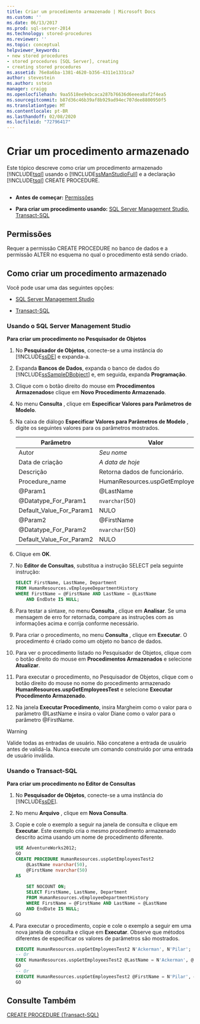 ```yaml
---
title: Criar um procedimento armazenado | Microsoft Docs
ms.custom: ''
ms.date: 06/13/2017
ms.prod: sql-server-2014
ms.technology: stored-procedures
ms.reviewer: ''
ms.topic: conceptual
helpviewer_keywords:
- new stored procedures
- stored procedures [SQL Server], creating
- creating stored procedures
ms.assetid: 76e8a6ba-1381-4620-b356-4311e1331ca7
author: stevestein
ms.author: sstein
manager: craigg
ms.openlocfilehash: 9aa5518ee9ebcaca287b76636d6eeea8af2f4ea5
ms.sourcegitcommit: b87d36c46b39af8b929ad94ec707dee8800950f5
ms.translationtype: MT
ms.contentlocale: pt-BR
ms.lasthandoff: 02/08/2020
ms.locfileid: "72796417"
---
```

# <a name="create-a-stored-procedure"></a>Criar um procedimento armazenado
  Este tópico descreve como criar um procedimento armazenado [!INCLUDE[tsql](../../includes/tsql-md.md)] usando o [!INCLUDE[ssManStudioFull](../../includes/ssmanstudiofull-md.md)] e a declaração [!INCLUDE[tsql](../../includes/tsql-md.md)] CREATE PROCEDURE.  
  
##  <a name="Top"></a>   
-   **Antes de começar:**  [Permissões](#Permissions)  
  
-   **Para criar um procedimento usando:**  [SQL Server Management Studio](#SSMSProcedure), [Transact-SQL](#TsqlProcedure)  
  
##  <a name="Permissions"></a> Permissões  
 Requer a permissão CREATE PROCEDURE no banco de dados e a permissão ALTER no esquema no qual o procedimento está sendo criado.  
  
##  <a name="Procedures"></a> Como criar um procedimento armazenado  
 Você pode usar uma das seguintes opções:  
  
-   [SQL Server Management Studio](#SSMSProcedure)  
  
-   [Transact-SQL](#TsqlProcedure)  
  
###  <a name="SSMSProcedure"></a> Usando o SQL Server Management Studio  
 **Para criar um procedimento no Pesquisador de Objetos**  
  
1.  No **Pesquisador de Objetos**, conecte-se a uma instância do [!INCLUDE[ssDE](../../includes/ssde-md.md)] e expanda-a.  
  
2.  Expanda **Bancos de Dados**, expanda o banco de dados do [!INCLUDE[ssSampleDBobject](../../includes/sssampledbobject-md.md)] e, em seguida, expanda **Programação**.  
  
3.  Clique com o botão direito do mouse em **Procedimentos Armazenados**e clique em **Novo Procedimento Armazenado**.  
  
4.  No menu **Consulta** , clique em **Especificar Valores para Parâmetros de Modelo**.  
  
5.  Na caixa de diálogo **Especificar Valores para Parâmetros de Modelo** , digite os seguintes valores para os parâmetros mostrados.  
  
    |Parâmetro|Valor|  
    |---------------|-----------|  
    |Autor|*Seu nome*|  
    |Data de criação|*A data de hoje*|  
    |Descrição|Retorna dados de funcionário.|  
    |Procedure_name|HumanResources.uspGetEmployeesTest|  
    |@Param1|@LastName|  
    |@Datatype_For_Param1|`nvarchar`(50)|  
    |Default_Value_For_Param1|NULO|  
    |@Param2|@FirstName|  
    |@Datatype_For_Param2|`nvarchar`(50)|  
    |Default_Value_For_Param2|NULO|  
  
6.  Clique em **OK**.  
  
7.  No **Editor de Consultas**, substitua a instrução SELECT pela seguinte instrução:  
  
    ```sql  
    SELECT FirstName, LastName, Department  
    FROM HumanResources.vEmployeeDepartmentHistory  
    WHERE FirstName = @FirstName AND LastName = @LastName  
        AND EndDate IS NULL;  
    ```  
  
8.  Para testar a sintaxe, no menu **Consulta** , clique em **Analisar**. Se uma mensagem de erro for retornada, compare as instruções com as informações acima e corrija conforme necessário.  
  
9. Para criar o procedimento, no menu **Consulta** , clique em **Executar**. O procedimento é criado como um objeto no banco de dados.  
  
10. Para ver o procedimento listado no Pesquisador de Objetos, clique com o botão direito do mouse em **Procedimentos Armazenados** e selecione **Atualizar**.  
  
11. Para executar o procedimento, no Pesquisador de Objetos, clique com o botão direito do mouse no nome do procedimento armazenado **HumanResources.uspGetEmployeesTest** e selecione **Executar Procedimento Armazenado**.  
  
12. Na janela **Executar Procedimento**, insira Margheim como o valor para o parâmetro @LastName e insira o valor Diane como o valor para o parâmetro @FirstName.  
  
> [!WARNING]  
>  Valide todas as entradas de usuário. Não concatene a entrada de usuário antes de validá-la. Nunca execute um comando construído por uma entrada de usuário inválida.  
  
###  <a name="TsqlProcedure"></a> Usando o Transact-SQL  
 **Para criar um procedimento no Editor de Consultas**  
  
1.  No **Pesquisador de Objetos**, conecte-se a uma instância do [!INCLUDE[ssDE](../../includes/ssde-md.md)].  
  
2.  No menu **Arquivo** , clique em **Nova Consulta**.  
  
3.  Copie e cole o exemplo a seguir na janela de consulta e clique em **Executar**. Este exemplo cria o mesmo procedimento armazenado descrito acima usando um nome de procedimento diferente.  
  
    ```sql
    USE AdventureWorks2012;  
    GO  
    CREATE PROCEDURE HumanResources.uspGetEmployeesTest2   
        @LastName nvarchar(50),   
        @FirstName nvarchar(50)   
    AS
  
        SET NOCOUNT ON;  
        SELECT FirstName, LastName, Department  
        FROM HumanResources.vEmployeeDepartmentHistory  
        WHERE FirstName = @FirstName AND LastName = @LastName  
        AND EndDate IS NULL;  
    GO
    ```  
  
4.  Para executar o procedimento, copie e cole o exemplo a seguir em uma nova janela de consulta e clique em **Executar**. Observe que métodos diferentes de especificar os valores de parâmetros são mostrados.  
  
    ```sql
    EXECUTE HumanResources.uspGetEmployeesTest2 N'Ackerman', N'Pilar';  
    -- Or  
    EXEC HumanResources.uspGetEmployeesTest2 @LastName = N'Ackerman', @FirstName = N'Pilar';  
    GO  
    -- Or  
    EXECUTE HumanResources.uspGetEmployeesTest2 @FirstName = N'Pilar', @LastName = N'Ackerman';  
    GO
    ```  
  
## <a name="see-also"></a>Consulte Também  
 [CREATE PROCEDURE &#40;Transact-SQL&#41;](/sql/t-sql/statements/create-procedure-transact-sql)  
  